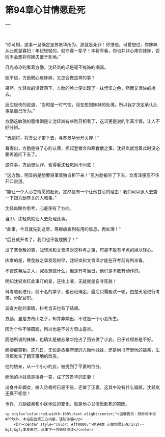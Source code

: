 # 第94章心甘情愿赴死
~~
    	    <p name="pagetop" href="javascript:void(0);" onclick="return false" style="line-height: 35px;padding: 10px;color: #333;"> </p><p>“你可知，这事一旦确定是苏景华所为，那就是死罪！你恨他，可曾想过，你妹妹从此就是寡妇！年纪轻轻的，就守寡一辈子！本将军看，你也并非心疼你妹妹，否则不会想将你妹夫置于死地。”</p><p>目光凉凉的看着方励，沈轻岚的话是毫不掩饰的嘲讽。</p><p>她不信，方励既心疼妹妹，又怎会做这样的事？</p><p>果然，沈轻岚的话音落下，方励的脸上便出现了一抹愣怔之色，然而又很快的掩去。</p><p>反应极快的说道，“当时是一时气恼，现在想到妹妹的处境，所以我才决定承认此事是自己所为。”</p><p>方励这敏锐的思维倒是让沈轻岚有些刮目相看了，这话更是说的半真半假，让人不好分辨。</p><p>“贺副将，将方公子带下去，与苏景华分开关押！”</p><p>看得出，方励是铁了心的认罪，担起登楼会和寒食散之事，沈轻岚就觉着此时没必要再追问下去了。</p><p>这件事，方励想认罪，也得看沈轻岚同不同意！</p><p>“这方励，明显的是想要将事情独自担下来！”见方励被带了下去，文青泽便忍不住开口说道。</p><p>“能让一个人心甘情愿的赴死，定然是有一个让他甘心的理由！我们可以派人去查一下跟方励有关的人和事。”</p><p>沈轻岚略作思考，心底便有了方向。</p><p>当即，沈轻岚就让人去处理此事。</p><p>“此事，今日就先到这里，等柳痕查到有用的信息，再处理！”</p><p>“后日就开考了，我们也不能耽搁了！”</p><p>出了寒食散的事，沈轻岚和文青泽对这科考之事，可是不敢有半点的掉以轻心。</p><p>庆幸的是，寒食散之事发现的早，沈轻岚和文青泽才能在开考前有所准备。</p><p>不管这幕后之人，究竟想做什么，但是开考当日，他们是不敢有动作的。</p><p>明知沈轻岚盯此事盯的紧，还往上凑，无疑就是自寻死路！</p><p>科考顺利进行，前十名的学子，也已经确定，最后只需殿试一轮，由楚天凌进行考核，分配官职。</p><p>调查方励的事情，科考当天也有了结果。</p><p>方励，虽是方奇山之子，却并非嫡出，不过是一个小妾所生。</p><p>因为个性不够圆润，所以也是不讨方奇山喜欢。</p><p>而他所说的妹妹，也确实是被苏景华抢占了回去做了小妾，日子过得甚是不好。</p><p>而柳痕查到，这几日，无论是丞相府里的方励他妹妹，还是尚书府里他的娘亲，生活都发生了翻天覆地的改变。</p><p>他的娘亲，从一个小小的妾，被提到了平妻的位分。</p><p>而他的小妹竟是摇身一变，成了苏景华的正妻！</p><p>出身并非嫡女，嫁入丞相府已是不易，还做了正妻，这其中没有什么猫腻，沈轻岚还真不相信！</p><p>也许，方励娘亲和小妹地位的变化，就是他心甘情愿赴死的原因。</p>
    	
   	<p style="color:red;width:100%;text-alight:center;">温馨提示：除妙阅小说APP以外，本站包含第三方内容，谨防诈骗</p>
    	<br><center style="color: #ff0000;">第94章 心甘情愿赴死(1/2)--&gt;&gt;本章未完，点击下一页继续阅读</center>
    	
